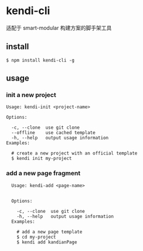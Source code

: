 # kendi-cli
适配于 smart-modular 构建方案的脚手架工具

## install
```
$ npm install kendi-cli -g
```

## usage

### init a new project
```
Usage: kendi-init <project-name>

Options:

  -c, --clone  use git clone
  --offline    use cached template
  -h, --help   output usage information
Examples:

  # create a new project with an official template
  $ kendi init my-project
```

### add a new page fragment
```
  Usage: kendi-add <page-name>


  Options:

    -c, --clone  use git clone
    -h, --help   output usage information
  Examples:

    # add a new page template
    $ cd my-project
    $ kendi add kandianPage
```